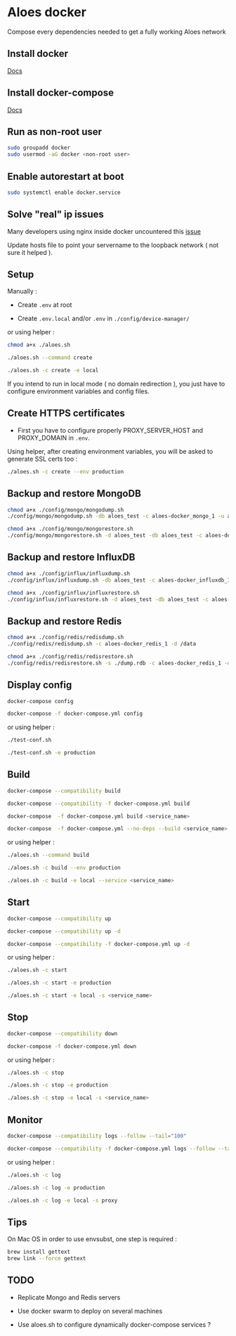 # Aloes docker

Compose every dependencies needed to get a fully working Aloes network

## Install docker

[Docs](https://docs.docker.com/install/linux/docker-ce/ubuntu/)

## Install docker-compose

[Docs](https://docs.docker.com/compose/install/)

## Run as non-root user

```bash
sudo groupadd docker
sudo usermod -aG docker <non-root user>
```

## Enable autorestart at boot

```bash
sudo systemctl enable docker.service
```

## Solve "real" ip issues

Many developers using nginx inside docker uncountered this [issue](https://github.com/jwilder/nginx-proxy/issues/133)

Update hosts file to point your servername to the loopback network ( not sure it helped ).

## Setup

Manually :

- Create `.env` at root

- Create `.env.local` and/or `.env` in `./config/device-manager/`

or using helper :

```bash
chmod a+x ./aloes.sh

./aloes.sh --command create

./aloes.sh -c create -e local
```

If you intend to run in local mode ( no domain redirection ), you just have to configure environment variables and config files.

## Create HTTPS certificates

- First you have to configure properly PROXY_SERVER_HOST and PROXY_DOMAIN in `.env`.

Using helper, after creating environment variables, you will be asked to generate SSL certs too :

```bash
./aloes.sh -c create --env production
```

## Backup and restore MongoDB

```bash
chmod a+x ./config/mongo/mongodump.sh
./config/mongo/mongodump.sh -db aloes_test -c aloes-docker_mongo_1 -u aloes --password example

chmod a+x ./config/mongo/mongorestore.sh
./config/mongo/mongorestore.sh -d aloes_test -db aloes_test -c aloes-docker_mongo_1 -u aloes -p example
```

## Backup and restore InfluxDB

```bash
chmod a+x ./config/influx/influxdump.sh
./config/influx/influxdump.sh -db aloes_test -c aloes-docker_influxdb_1 -u aloes --password example

chmod a+x ./config/influx/influxrestore.sh
./config/influx/influxrestore.sh -d aloes_test -db aloes_test -c aloes-docker_influxdb_1 -u aloes -p example
```

## Backup and restore Redis

```bash
chmod a+x ./config/redis/redisdump.sh
./config/redis/redisdump.sh -c aloes-docker_redis_1 -d /data

chmod a+x ./config/redis/redisrestore.sh
./config/redis/redisrestore.sh -s ./dump.rdb -c aloes-docker_redis_1 -d /data -p example
```

## Display config

```bash
docker-compose config

docker-compose -f docker-compose.yml config
```

or using helper :

```bash
./test-conf.sh

./test-conf.sh -e production
```

## Build

```bash
docker-compose --compatibility build

docker-compose --compatibility -f docker-compose.yml build

docker-compose  -f docker-compose.yml build <service_name>

docker-compose  -f docker-compose.yml --no-deps --build <service_name> up
```

or using helper :

```bash
./aloes.sh --command build

./aloes.sh -c build --env production

./aloes.sh -c build -e local --service <service_name>
```

## Start

```bash
docker-compose --compatibility up

docker-compose --compatibility up -d

docker-compose --compatibility -f docker-compose.yml up -d
```

or using helper :

```bash
./aloes.sh -c start

./aloes.sh -c start -e production

./aloes.sh -c start -e local -s <service_name>
```

## Stop

```bash
docker-compose --compatibility down

docker-compose -f docker-compose.yml down
```

or using helper :

```bash
./aloes.sh -c stop

./aloes.sh -c stop -e production

./aloes.sh -c stop -e local -s <service_name>
```

## Monitor

```bash
docker-compose --compatibility logs --follow --tail="100"

docker-compose --compatibility -f docker-compose.yml logs --follow --tail="100"
```

or using helper :

```bash
./aloes.sh -c log

./aloes.sh -c log -e production

./aloes.sh -c log -e local -s proxy
```

## Tips

On Mac OS in order to use envsubst, one step is required :

```bash
brew install gettext
brew link --force gettext 
```

## TODO

- Replicate Mongo and Redis servers

- Use docker swarm to deploy on several machines

- Use aloes.sh to configure dynamically docker-compose services ?
